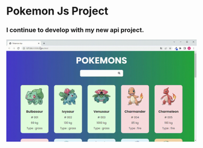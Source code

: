 <h1>Pokemon Js Project</h1>

<h3>I continue to develop with my new api project.</h3>

![](Pokemon-Apı.gif)